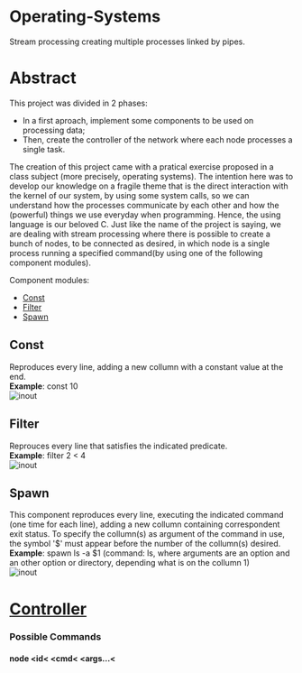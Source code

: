 # Operating-Systems

Stream processing creating multiple processes linked by pipes.

Abstract
========


This project was divided in 2 phases:
  - In a first aproach, implement some components to be used on processing data;
  - Then, create the controller of the network where each node processes a single task.

The creation of this project came with a pratical exercise proposed in a class subject (more precisely, operating systems).
The intention here was to develop our knowledge on a fragile theme that is the direct interaction with the kernel of our system, by using some system calls, so we can understand how the processes communicate by each other and how the (powerful) things we use everyday when programming. Hence, the using language is our beloved C.
Just like the name of the project is saying, we are dealing with stream processing where there is possible to create a bunch of nodes, to be connected as desired, in which node is a single process running a specified command(by using one of the following component modules). 


 Component modules:
 - [Const](./StreamProcessing/const.c)  
 - [Filter](./StreamProcessing/filter.c)  
 - [Spawn](./StreamProcessing/spawn.c)  


Const
-----

Reproduces every line, adding a new collumn with a constant value at the end.  
**Example**: const 10     
![inout](https://github.com/ReiKratos/Operating-Systems/blob/master/StreamProcessing/imagem.png)

Filter
------

Reprouces every line that satisfies the indicated predicate.  
**Example**: filter 2 < 4  
![inout](https://github.com/ReiKratos/Operating-Systems/blob/master/StreamProcessing/filter.png)  


Spawn
-----

This component reproduces every line, executing the indicated command (one time for each line), adding a new collumn containing correspondent exit status. To specify the collumn(s) as argument of the command in use, the symbol '$' must appear before the number of the collumn(s) desired.  
**Example**: spawn ls -a $1 (command: ls, where arguments are an option and an other option or directory, depending what is on the collumn 1)  
![inout](https://github.com/ReiKratos/Operating-Systems/blob/master/StreamProcessing/spawn.png)  


[Controller](https://github.com/ReiKratos/Operating-Systems/blob/master/StreamProcessing/controlador.c)
==========

### Possible Commands  
#### node <id< <cmd< <args...<
